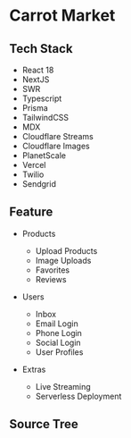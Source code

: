 # Carrot Market

## Tech Stack

- React 18
- NextJS
- SWR
- Typescript
- Prisma
- TailwindCSS
- MDX
- Cloudflare Streams
- Cloudflare Images
- PlanetScale
- Vercel
- Twilio
- Sendgrid

## Feature

- Products
  - Upload Products
  - Image Uploads
  - Favorites
  - Reviews

- Users
  - Inbox
  - Email Login
  - Phone Login
  - Social Login
  - User Profiles

- Extras
  - Live Streaming
  - Serverless Deployment



## Source Tree

